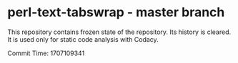 # perl-text-tabswrap - master branch

This repository contains frozen state of the repository.
Its history is cleared. It is used only for static code
analysis with Codacy.

Commit Time: 1707109341